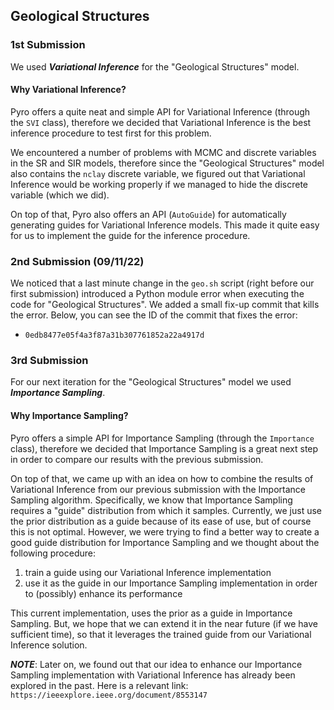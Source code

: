 ## Geological Structures

### 1st Submission

We used **_Variational Inference_** for the "Geological Structures" model.

#### Why Variational Inference?

Pyro offers a quite neat and simple API for Variational Inference (through the `SVI` class), therefore we decided that Variational Inference is the best inference procedure to test first for this problem.

We encountered a number of problems with MCMC and discrete variables in the SR and SIR models, therefore since the "Geological Structures" model also contains the `nclay` discrete variable, we figured out that Variational Inference would be working properly if we managed to hide the discrete variable (which we did).

On top of that, Pyro also offers an API (`AutoGuide`) for automatically generating guides for Variational Inference models. This made it quite easy for us to implement the guide for the inference procedure.

### 2nd Submission (09/11/22)

We noticed that a last minute change in the `geo.sh` script (right before our first submission) introduced a Python module error when executing the code for "Geological Structures". We added a small fix-up commit that kills the error. Below, you can see the ID of the commit that fixes the error:
- `0edb8477e05f4a3f87a31b307761852a22a4917d`

### 3rd Submission

For our next iteration for the "Geological Structures" model we used **_Importance Sampling_**.

#### Why Importance Sampling?

Pyro offers a simple API for Importance Sampling (through the `Importance` class), therefore we decided that Importance Sampling is a great next step in order to compare our results with the previous submission.

On top of that, we came up with an idea on how to combine the results of Variational Inference from our previous submission with the Importance Sampling algorithm. Specifically, we know that Importance Sampling requires a "guide" distribution from which it samples. Currently, we just use the prior distribution as a guide because of its ease of use, but of course this is not optimal. However, we were trying to find a better way to create a good guide distribution for Importance Sampling and we thought about the following procedure:
1. train a guide using our Variational Inference implementation
2. use it as the guide in our Importance Sampling implementation in order to (possibly) enhance its performance

This current implementation, uses the prior as a guide in Importance Sampling. But, we hope that we can extend it in the near future (if we have sufficient time), so that it leverages the trained guide from our Variational Inference solution.

**_NOTE_**: Later on, we found out that our idea to enhance our Importance Sampling implementation with Variational Inference has already been explored in the past. Here is a relevant link: `https://ieeexplore.ieee.org/document/8553147`
